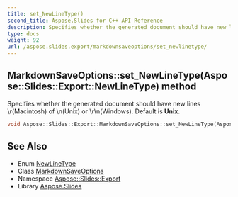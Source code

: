 ```yaml
---
title: set_NewLineType()
second_title: Aspose.Slides for C++ API Reference
description: Specifies whether the generated document should have new lines \r(Macintosh) of \n(Unix) or \r\n(Windows). Default is Unix.
type: docs
weight: 92
url: /aspose.slides.export/markdownsaveoptions/set_newlinetype/
---
```

## MarkdownSaveOptions::set_NewLineType(Aspose::Slides::Export::NewLineType) method


Specifies whether the generated document should have new lines \r(Macintosh) of \n(Unix) or \r\n(Windows). Default is **Unix**.

```cpp
void Aspose::Slides::Export::MarkdownSaveOptions::set_NewLineType(Aspose::Slides::Export::NewLineType value)
```

## See Also

* Enum [NewLineType](../../newlinetype/)
* Class [MarkdownSaveOptions](../)
* Namespace [Aspose::Slides::Export](../../)
* Library [Aspose.Slides](../../../)